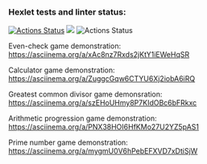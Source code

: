 ### Hexlet tests and linter status:
[![Actions Status](https://github.com/Dedenev/python-project-lvl1/workflows/hexlet-check/badge.svg)](https://github.com/Dedenev/python-project-lvl1/actions)
<a href="https://codeclimate.com/github/codeclimate/codeclimate/maintainability"><img src="https://api.codeclimate.com/v1/badges/a99a88d28ad37a79dbf6/maintainability" /></a>
![Actions Status](https://github.com/Dedenev/python-project-lvl1/workflows/Flake8-WPS/badge.svg)

Even-check game demonstration: https://asciinema.org/a/xAc8nz7Rxds2jKtY1iEWeHqSR

Calculator game demonstration: https://asciinema.org/a/ZuggcGqw6CTYU6Xj2iobA6iRQ

Greatest common divisor game demonsration: https://asciinema.org/a/szEHoUHmy8P7KIdOBc6bFRkxc

Arithmetic progression game demonstration: https://asciinema.org/a/PNX38HOI6HfKMo27U2YZ5pAS1

Prime number game demonstration: https://asciinema.org/a/mygmU0V6hPebEFXVD7xDtiSjW
